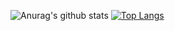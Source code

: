 
![Anurag's github stats](https://github-readme-stats.vercel.app/api?username=hyunstory&count_private=true&show_icons=true&theme=dracula)
[![Top Langs](https://github-readme-stats.vercel.app/api/top-langs/?username=hyunstory)](https://github.com/anuraghazra/github-readme-stats)

<!--
**hyunstory/hyunstory** is a ✨ _special_ ✨ repository because its `README.md` (this file) appears on your GitHub profile.

Here are some ideas to get you started:

- 🔭 I’m currently working on ...
- 🌱 I’m currently learning ...
- 👯 I’m looking to collaborate on ...
- 🤔 I’m looking for help with ...
- 💬 Ask me about ...
- 📫 How to reach me: ...
- 😄 Pronouns: ...
- ⚡ Fun fact: ...
-->
